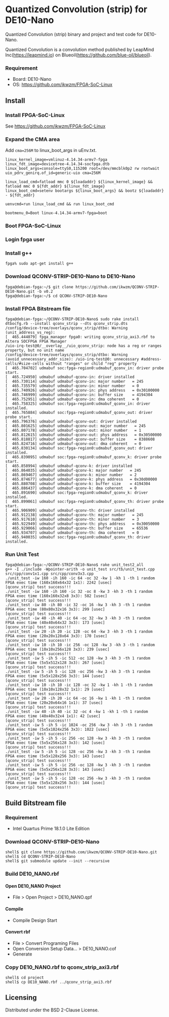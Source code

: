 Quantized Convolution (strip) for DE10-Nano
===========================================

Quantized Convolution (strip) binary and project and test code for DE10-Nano.

Quantized Convolution is a convolution method published by LeapMind Inc(https://leapmind.io) on Blueoil(https://github.com/blue-oil/blueoil).

### Requirement

* Board: DE10-Nano
* OS: https://github.com/ikwzm/FPGA-SoC-Linux

## Install

### Install FPGA-SoC-Linux

See https://github.com/ikwzm/FPGA-SoC-Linux

### Expand the CMA area

Add ```cma=256M``` to linux_boot_args in uEnv.txt.

```
linux_kernel_image=vmlinuz-4.14.34-armv7-fpga
linux_fdt_image=devicetree-4.14.34-socfpga.dtb
linux_boot_args=console=ttyS0,115200 root=/dev/mmcblk0p2 rw rootwait uio_pdrv_genirq.of_id=generic-uio cma=256M

linux_load_cmd=fatload mmc 0 ${loadaddr} ${linux_kernel_image} && fatload mmc 0 ${fdt_addr} ${linux_fdt_image}
linux_boot_cmd=setenv bootargs ${linux_boot_args} && bootz ${loadaddr} - ${fdt_addr}

uenvcmd=run linux_load_cmd && run linux_boot_cmd

bootmenu_0=Boot linux-4.14.34-armv7-fpga=boot
```

### Boot FPGA-SoC-Linux

### Login fpga user

### Install g++

```console
fpga% sudo apt-get install g++
```

### Download QCONV-STRIP-DE10-Nano to DE10-Nano

```console
fpga@debian-fpga:~/$ git clone https://github.com/ikwzm/QCONV-STRIP-DE10-Nano.git -b v0.2
fpga@debian-fpga:~/$ cd QCONV-STRIP-DE10-Nano
```

### Install FPGA Bitstream file

```console
fpga@debian-fpga:~/QCONV-STRIP-DE10-Nano$ sudo rake install
dtbocfg.rb --install qconv_strip --dts qconv_strip.dts
/config/device-tree/overlays/qconv_strip/dtbo: Warning (unit_address_vs_reg): 
[  465.444079] fpga_manager fpga0: writing qconv_strip_axi3.rbf to Altera SOCFPGA FPGA Manager
/uio-irq-test@0/__overlay__/uio_qconv_strip: node has a reg or ranges property, but no unit name
/config/device-tree/overlays/qconv_strip/dtbo: Warning (avoid_unnecessary_addr_size): /uio-irq-test@0: unnecessary #address-cells/#size-cells without "ranges" or child "reg" property
[  465.704702] udmabuf soc:fpga-region0:udmabuf_qconv_in: driver probe start.
[  465.724950] udmabuf udmabuf-qconv-in: driver installed
[  465.730114] udmabuf udmabuf-qconv-in: major number   = 245
[  465.735579] udmabuf udmabuf-qconv-in: minor number   = 0
[  465.740926] udmabuf udmabuf-qconv-in: phys address   = 0x30100000
[  465.746999] udmabuf udmabuf-qconv-in: buffer size    = 4194304
[  465.752951] udmabuf udmabuf-qconv-in: dma coherent   = 0
[  465.758325] udmabuf soc:fpga-region0:udmabuf_qconv_in: driver installed.
[  465.765884] udmabuf soc:fpga-region0:udmabuf_qconv_out: driver probe start.
[  465.796376] udmabuf udmabuf-qconv-out: driver installed
[  465.801625] udmabuf udmabuf-qconv-out: major number   = 245
[  465.807178] udmabuf udmabuf-qconv-out: minor number   = 1
[  465.812615] udmabuf udmabuf-qconv-out: phys address   = 0x30500000
[  465.818817] udmabuf udmabuf-qconv-out: buffer size    = 8388608
[  465.824716] udmabuf udmabuf-qconv-out: dma coherent   = 0
[  465.830134] udmabuf soc:fpga-region0:udmabuf_qconv_out: driver installed.
[  465.839095] udmabuf soc:fpga-region0:udmabuf_qconv_k: driver probe start.
[  465.858994] udmabuf udmabuf-qconv-k: driver installed
[  465.864035] udmabuf udmabuf-qconv-k: major number   = 245
[  465.869467] udmabuf udmabuf-qconv-k: minor number   = 2
[  465.874677] udmabuf udmabuf-qconv-k: phys address   = 0x30d00000
[  465.880708] udmabuf udmabuf-qconv-k: buffer size    = 4194304
[  465.886437] udmabuf udmabuf-qconv-k: dma coherent   = 0
[  465.891690] udmabuf soc:fpga-region0:udmabuf_qconv_k: driver installed.
[  465.899061] udmabuf soc:fpga-region0:udmabuf_qconv_th: driver probe start.
[  465.906909] udmabuf udmabuf-qconv-th: driver installed
[  465.912138] udmabuf udmabuf-qconv-th: major number   = 245
[  465.917610] udmabuf udmabuf-qconv-th: minor number   = 3
[  465.922949] udmabuf udmabuf-qconv-th: phys address   = 0x30050000
[  465.929066] udmabuf udmabuf-qconv-th: buffer size    = 65536
[  465.934707] udmabuf udmabuf-qconv-th: dma coherent   = 0
[  465.940035] udmabuf soc:fpga-region0:udmabuf_qconv_th: driver installed.
```

### Run Unit Test

```console
fpga@debian-fpga:~/QCONV-STRIP-DE10-Nano$ rake unit_test2_all
g++ -I ./include -Wpointer-arith -o unit_test src/tb/unit_test.cpp src/cpp/conv1x1.cpp src/cpp/conv3x3.cpp
./unit_test -iw 160 -ih 160 -ic 64 -oc 32 -kw 1 -kh 1 -th 1 random
FPGA exec time (160x160x64x32 1x1): 2242 [usec]
[qconv_strip] test success!!!
./unit_test -iw 160 -ih 160 -ic 32 -oc 8 -kw 3 -kh 3 -th 1 random
FPGA exec time (160x160x32x8 3x3): 582 [usec]
[qconv_strip] test success!!!
./unit_test -iw 80 -ih 80 -ic 32 -oc 16 -kw 3 -kh 3 -th 1 random
FPGA exec time (80x80x32x16 3x3): 299 [usec]
[qconv_strip] test success!!!
./unit_test -iw 40 -ih 40 -ic 64 -oc 32 -kw 3 -kh 3 -th 1 random
FPGA exec time (40x40x64x32 3x3): 173 [usec]
[qconv_strip] test success!!!
./unit_test -iw 20 -ih 20 -ic 128 -oc 64 -kw 3 -kh 3 -th 1 random
FPGA exec time (20x20x128x64 3x3): 170 [usec]
[qconv_strip] test success!!!
./unit_test -iw 10 -ih 10 -ic 256 -oc 128 -kw 3 -kh 3 -th 1 random
FPGA exec time (10x10x256x128 3x3): 239 [usec]
[qconv_strip] test success!!!
./unit_test -iw 5 -ih 5 -ic 512 -oc 128 -kw 3 -kh 3 -th 1 random
FPGA exec time (5x5x512x128 3x3): 267 [usec]
[qconv_strip] test success!!!
./unit_test -iw 5 -ih 5 -ic 128 -oc 256 -kw 3 -kh 3 -th 1 random
FPGA exec time (5x5x128x256 3x3): 144 [usec]
[qconv_strip] test success!!!
./unit_test -iw 10 -ih 10 -ic 128 -oc 32 -kw 1 -kh 1 -th 1 random
FPGA exec time (10x10x128x32 1x1): 29 [usec]
[qconv_strip] test success!!!
./unit_test -iw 20 -ih 20 -ic 64 -oc 16 -kw 1 -kh 1 -th 1 random
FPGA exec time (20x20x64x16 1x1): 37 [usec]
[qconv_strip] test success!!!
./unit_test -iw 40 -ih 40 -ic 32 -oc 4 -kw 1 -kh 1 -th 1 random
FPGA exec time (40x40x32x4 1x1): 42 [usec]
[qconv_strip] test success!!!
./unit_test -iw 5 -ih 5 -ic 1024 -oc 256 -kw 3 -kh 3 -th 1 random
FPGA exec time (5x5x1024x256 3x3): 1022 [usec]
[qconv_strip] test success!!!
./unit_test -iw 5 -ih 5 -ic 256 -oc 128 -kw 3 -kh 3 -th 1 random
FPGA exec time (5x5x256x128 3x3): 142 [usec]
[qconv_strip] test success!!!
./unit_test -iw 5 -ih 5 -ic 128 -oc 256 -kw 3 -kh 3 -th 1 random
FPGA exec time (5x5x128x256 3x3): 143 [usec]
[qconv_strip] test success!!!
./unit_test -iw 5 -ih 5 -ic 256 -oc 128 -kw 3 -kh 3 -th 1 random
FPGA exec time (5x5x256x128 3x3): 143 [usec]
[qconv_strip] test success!!!
./unit_test -iw 5 -ih 5 -ic 128 -oc 256 -kw 3 -kh 3 -th 1 random
FPGA exec time (5x5x128x256 3x3): 144 [usec]
[qconv_strip] test success!!!
```


## Build Bitstream file

### Requirement

* Intel Quartus Prime 18.1.0 Lite Edition 

### Download QCONV-STRIP-DE10-Nano

```console
shell$ git clone https://github.com/ikwzm/QCONV-STRIP-DE10-Nano.git
shell$ cd QCONV-STRIP-DE10-Nano
shell$ git submodule update --init --recursive
```

### Build DE10_NANO.rbf 

#### Open DE10_NANO Project

* File > Open Project > DE10_NANO.qpf

#### Compile

* Compile Design Start

#### Convert rbf

* File > Convert Programing Files
* Open Conversion Setup Data... > DE10_NANO.cof
* Generate

### Copy DE10_NANO.rbf to qconv_strip_axi3.rbf

```console
shell$ cd project
shell$ cp DE10_NANO.rbf ../qconv_strip_axi3.rbf
```

## Licensing

Distributed under the BSD 2-Clause License.

